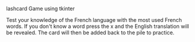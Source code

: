 lashcard Game using tkinter

Test your knowledge of the French language with the most used French words. If you don't know a word press the x and the English translation will be revealed. The card will then be added back to the pile to practice.

